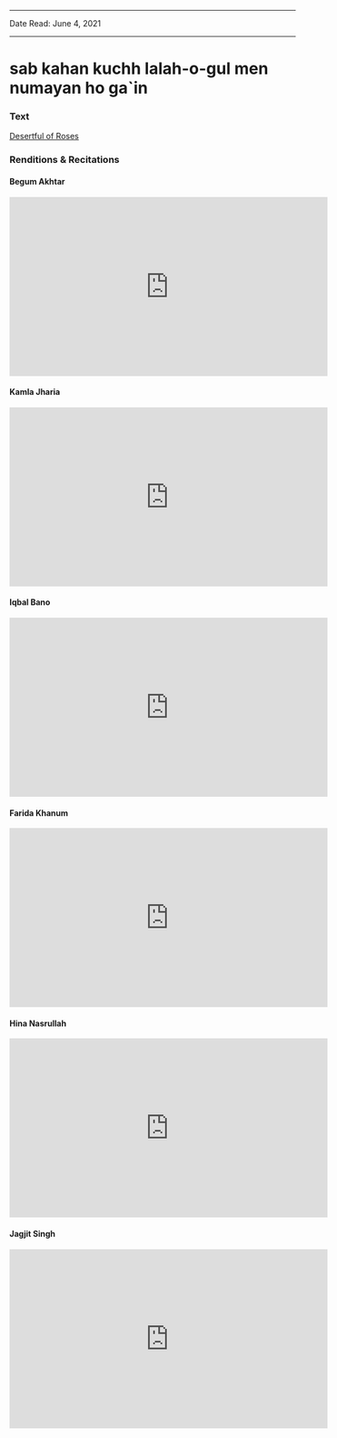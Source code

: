 ***
Date Read: June 4, 2021
***

# sab kahan kuchh lalah-o-gul men numayan ho ga`in

### Text
[Desertful of Roses](http://www.columbia.edu/itc/mealac/pritchett/00ghalib/111/index_111.html)

### Renditions & Recitations

#### Begum Akhtar

<iframe width="560" height="315" src="https://www.youtube.com/embed/XFtXkv2EkpU" title="YouTube video player" frameborder="0" allow="accelerometer; autoplay; clipboard-write; encrypted-media; gyroscope; picture-in-picture" allowfullscreen></iframe>

#### Kamla Jharia

<iframe width="560" height="315" src="https://www.youtube.com/embed/FIjawrmKqfM" title="YouTube video player" frameborder="0" allow="accelerometer; autoplay; clipboard-write; encrypted-media; gyroscope; picture-in-picture" allowfullscreen></iframe>

#### Iqbal Bano

<iframe width="560" height="315" src="https://www.youtube.com/embed/MhC1Y2p-p9c" title="YouTube video player" frameborder="0" allow="accelerometer; autoplay; clipboard-write; encrypted-media; gyroscope; picture-in-picture" allowfullscreen></iframe>

#### Farida Khanum

<iframe width="560" height="315" src="https://www.youtube.com/embed/bmfngAc2Cek" title="YouTube video player" frameborder="0" allow="accelerometer; autoplay; clipboard-write; encrypted-media; gyroscope; picture-in-picture" allowfullscreen></iframe>

#### Hina Nasrullah

<iframe width="560" height="315" src="https://www.youtube.com/embed/ffUePsAsasI" title="YouTube video player" frameborder="0" allow="accelerometer; autoplay; clipboard-write; encrypted-media; gyroscope; picture-in-picture" allowfullscreen></iframe>

#### Jagjit Singh

<iframe width="560" height="315" src="https://www.youtube.com/embed/eRp6temhfFs" title="YouTube video player" frameborder="0" allow="accelerometer; autoplay; clipboard-write; encrypted-media; gyroscope; picture-in-picture" allowfullscreen></iframe>

